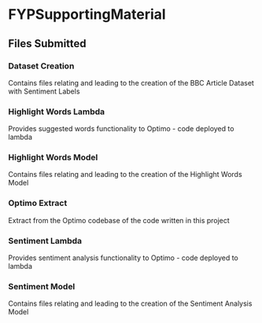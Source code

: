 # FYPSupportingMaterial
## Files Submitted
### Dataset Creation 
Contains files relating and leading to the creation of the BBC Article Dataset with Sentiment Labels

### Highlight Words Lambda
Provides suggested words functionality to Optimo - code deployed to lambda

### Highlight Words Model 
Contains files relating and leading to the creation of the Highlight Words Model

### Optimo Extract
Extract from the Optimo codebase of the code written in this project

### Sentiment Lambda
Provides sentiment analysis functionality to Optimo - code deployed to lambda

### Sentiment Model 
Contains files relating and leading to the creation of the Sentiment Analysis Model
